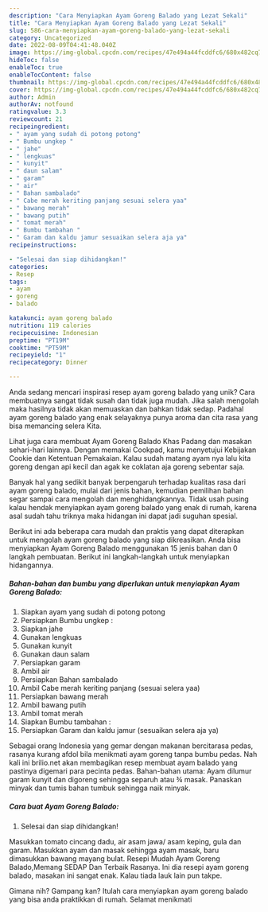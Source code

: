 ```yaml
---
description: "Cara Menyiapkan Ayam Goreng Balado yang Lezat Sekali"
title: "Cara Menyiapkan Ayam Goreng Balado yang Lezat Sekali"
slug: 586-cara-menyiapkan-ayam-goreng-balado-yang-lezat-sekali
category: Uncategorized
date: 2022-08-09T04:41:48.040Z
image: https://img-global.cpcdn.com/recipes/47e494a44fcddfc6/680x482cq70/ayam-goreng-balado-foto-resep-utama.jpg
hideToc: false
enableToc: true
enableTocContent: false
thumbnail: https://img-global.cpcdn.com/recipes/47e494a44fcddfc6/680x482cq70/ayam-goreng-balado-foto-resep-utama.jpg
cover: https://img-global.cpcdn.com/recipes/47e494a44fcddfc6/680x482cq70/ayam-goreng-balado-foto-resep-utama.jpg
author: Admin
authorAv: notfound
ratingvalue: 3.3
reviewcount: 21
recipeingredient:
- " ayam yang sudah di potong potong"
- " Bumbu ungkep "
- " jahe"
- " lengkuas"
- " kunyit"
- " daun salam"
- " garam"
- " air"
- " Bahan sambalado"
- " Cabe merah keriting panjang sesuai selera yaa"
- " bawang merah"
- " bawang putih"
- " tomat merah"
- " Bumbu tambahan "
- " Garam dan kaldu jamur sesuaikan selera aja ya"
recipeinstructions:

- "Selesai dan siap dihidangkan!"
categories:
- Resep
tags:
- ayam
- goreng
- balado

katakunci: ayam goreng balado 
nutrition: 119 calories
recipecuisine: Indonesian
preptime: "PT19M"
cooktime: "PT59M"
recipeyield: "1"
recipecategory: Dinner

---
```





Anda sedang mencari inspirasi resep ayam goreng balado yang unik? Cara membuatnya sangat tidak susah dan tidak juga mudah. Jika salah mengolah maka hasilnya tidak akan memuaskan dan bahkan tidak sedap. Padahal ayam goreng balado yang enak selayaknya punya aroma dan cita rasa yang bisa memancing selera Kita.





Lihat juga cara membuat Ayam Goreng Balado Khas Padang dan masakan sehari-hari lainnya. Dengan memakai Cookpad, kamu menyetujui Kebijakan Cookie dan Ketentuan Pemakaian. Kalau sudah matang ayam nya lalu kita goreng dengan api kecil dan agak ke coklatan aja goreng sebentar saja.

Banyak hal yang sedikit banyak berpengaruh terhadap kualitas rasa dari ayam goreng balado, mulai dari jenis bahan, kemudian pemilihan bahan segar sampai cara mengolah dan menghidangkannya. Tidak usah pusing kalau hendak menyiapkan ayam goreng balado yang enak di rumah, karena asal sudah tahu triknya maka hidangan ini dapat jadi suguhan spesial.






Berikut ini ada beberapa cara mudah dan praktis yang dapat diterapkan untuk mengolah ayam goreng balado yang siap dikreasikan. Anda bisa menyiapkan Ayam Goreng Balado menggunakan 15 jenis bahan dan 0 langkah pembuatan. Berikut ini langkah-langkah untuk menyiapkan hidangannya.

<!--inarticleads1-->

##### Bahan-bahan dan bumbu yang diperlukan untuk menyiapkan Ayam Goreng Balado:

1. Siapkan  ayam yang sudah di potong potong
1. Persiapkan  Bumbu ungkep :
1. Siapkan  jahe
1. Gunakan  lengkuas
1. Gunakan  kunyit
1. Gunakan  daun salam
1. Persiapkan  garam
1. Ambil  air
1. Persiapkan  Bahan sambalado
1. Ambil  Cabe merah keriting panjang (sesuai selera yaa)
1. Persiapkan  bawang merah
1. Ambil  bawang putih
1. Ambil  tomat merah
1. Siapkan  Bumbu tambahan :
1. Persiapkan  Garam dan kaldu jamur (sesuaikan selera aja ya)


Sebagai orang Indonesia yang gemar dengan makanan bercitarasa pedas, rasanya kurang afdol bila menikmati ayam goreng tanpa bumbu pedas. Nah kali ini brilio.net akan membagikan resep membuat ayam balado yang pastinya digemari para pecinta pedas. Bahan-bahan utama: Ayam dilumur garam kunyit dan digoreng sehingga separuh atau ¾ masak. Panaskan minyak dan tumis bahan tumbuk sehingga naik minyak. 

<!--inarticleads2-->

##### Cara buat Ayam Goreng Balado:


1. Selesai dan siap dihidangkan!

Masukkan tomato cincang dadu, air asam jawa/ asam keping, gula dan garam. Masukkan ayam dan masak sehingga ayam masak, baru dimasukkan bawang mayang bulat. Resepi Mudah Ayam Goreng Balado,Memang SEDAP Dan Terbaik Rasanya. Ini dia resepi ayam goreng balado, masakan ini sangat enak. Kalau tiada lauk lain pun takpe. 

Gimana nih? Gampang kan? Itulah cara menyiapkan ayam goreng balado yang bisa anda praktikkan di rumah. Selamat menikmati
